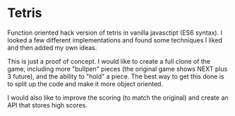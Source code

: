 # Tetris

Function oriented hack version of tetris in vanilla javasctipt (ES6 syntax).
I looked a few different implementations and found some techniques I liked
and then added my own ideas.

This is just a proof of concept. I would like to create a full clone
of the game, including more "bullpen" pieces (the original game shows
NEXT plus 3 future), and the ability to "hold" a piece. The best way
to get this done is to split up the code and make it more object oriented.

I would also like to improve the scoring (to match the original) and
create an API that stores high scores.
